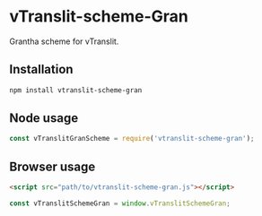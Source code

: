 # vTranslit-scheme-Gran

Grantha scheme for vTranslit.

## Installation

```bash
npm install vtranslit-scheme-gran
```

## Node usage

```js
const vTranslitGranScheme = require('vtranslit-scheme-gran');
```

## Browser usage

```html
<script src="path/to/vtranslit-scheme-gran.js"></script>
```

```js
const vTranslitSchemeGran = window.vTranslitSchemeGran;
```

